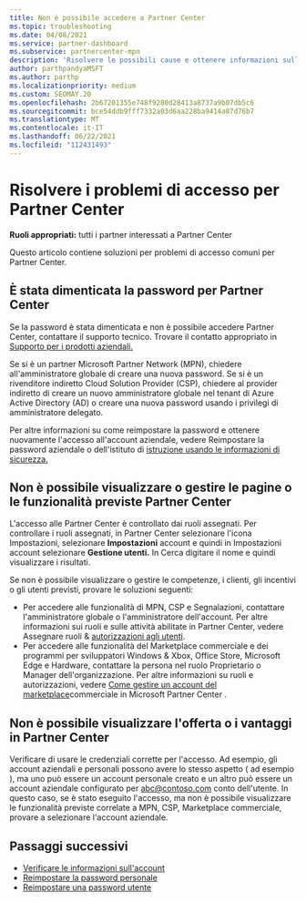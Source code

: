 ```yaml
---
title: Non è possibile accedere a Partner Center
ms.topic: troubleshooting
ms.date: 04/08/2021
ms.service: partner-dashboard
ms.subservice: partnercenter-mpn
description: 'Risolvere le possibili cause e ottenere informazioni sulle soluzioni per quando non è possibile accedere a Partner Center: altre informazioni sulla reimpostazione delle password, il controllo dei ruoli e il controllo delle credenziali.'
author: parthpandyaMSFT
ms.author: parthp
ms.localizationpriority: medium
ms.custom: SEOMAY.20
ms.openlocfilehash: 2b67201355e748f9280d28413a8737a9b07db5c6
ms.sourcegitcommit: bce54ddb9fff7332a03d6aa228ba9414a87d76b7
ms.translationtype: MT
ms.contentlocale: it-IT
ms.lasthandoff: 06/22/2021
ms.locfileid: "112431493"
---
```

# <a name="troubleshoot-sign-in-issues-for-partner-center"></a>Risolvere i problemi di accesso per Partner Center

**Ruoli appropriati:** tutti i partner interessati a Partner Center

Questo articolo contiene soluzioni per problemi di accesso comuni per Partner Center.

## <a name="youve-forgotten-your-password-for-partner-center"></a>È stata dimenticata la password per Partner Center

Se la password è stata dimenticata e non è possibile accedere Partner Center, contattare il supporto tecnico. Trovare il contatto appropriato in [Supporto per i prodotti aziendali.](/microsoft-365/admin/contact-support-for-business-products)

Se si è un partner Microsoft Partner Network (MPN), chiedere all'amministratore globale di creare una nuova password. Se si è un rivenditore indiretto Cloud Solution Provider (CSP), chiedere al provider indiretto di creare un nuovo amministratore globale nel tenant di Azure Active Directory (AD) o creare una nuova password usando i privilegi di amministratore delegato.

Per altre informazioni su come reimpostare la password e ottenere nuovamente l'accesso all'account aziendale, vedere Reimpostare la password aziendale o dell'istituto di [istruzione usando le informazioni di sicurezza.](/azure/active-directory/user-help/active-directory-passwords-update-your-own-password#how-to-change-your-password)

## <a name="you-cant-view-or-manage-the-expected-pages-or-capabilities-in-partner-center"></a>Non è possibile visualizzare o gestire le pagine o le funzionalità previste Partner Center

L'accesso alle Partner Center è controllato dai ruoli assegnati. Per controllare i ruoli assegnati, in Partner Center selezionare l'icona Impostazioni, selezionare **Impostazioni** account e quindi in Impostazioni account selezionare **Gestione utenti.** In Cerca digitare il nome e quindi visualizzare i risultati.

Se non è possibile visualizzare o gestire le competenze, i clienti, gli incentivi o gli utenti previsti, provare le soluzioni seguenti:

- Per accedere alle funzionalità di MPN, CSP e Segnalazioni, contattare l'amministratore globale o l'amministratore dell'account. Per altre informazioni sui ruoli e sulle attività abilitate in Partner Center, vedere Assegnare ruoli & [autorizzazioni agli utenti](permissions-overview.md).
- Per accedere alle funzionalità del Marketplace commerciale e dei programmi per sviluppatori Windows & Xbox, Office Store, Microsoft Edge e Hardware, contattare la persona nel ruolo Proprietario o Manager dell'organizzazione. Per altre informazioni su ruoli e autorizzazioni, vedere [Come gestire un account del marketplace](/azure/marketplace/partner-center-portal/manage-account#define-user-roles-and-permissions)commerciale in Microsoft Partner Center .

## <a name="you-cant-see-your-offer-or-benefits-in-partner-center"></a>Non è possibile visualizzare l'offerta o i vantaggi in Partner Center

Verificare di usare le credenziali corrette per l'accesso. Ad esempio, gli account aziendali e personali possono avere lo stesso aspetto ( ad esempio ), ma uno può essere un account personale creato e un altro può essere un account aziendale configurato per abc@contoso.com conto dell'utente. In questo caso, se è stato eseguito l'accesso, ma non è possibile visualizzare le funzionalità previste correlate a MPN, CSP, Marketplace commerciale, provare a selezionare l'account aziendale.

## <a name="next-steps"></a>Passaggi successivi

- [Verificare le informazioni sull'account](verification-responses.md)
- [Reimpostare la password personale](reset-my-pasword.md)
- [Reimpostare una password utente](reset-a-user-password.md)